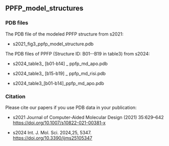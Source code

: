 PPFP_model_structures 
---------------------

### PDB files

The PDB file of the modeled PPFP structure from s2021:

- s2021_fig3_ppfp_model_structure.pdb

The PDB files of PPFP (Structure ID: B01--B19 in table3) from s2024: 

- s2024_table3_ [b01-b14] _ ppfp_md_apo.pdb
- s2024_table3_ [b15-b19] _ ppfp_md_risi.pdb

- s2024_table3_[b01-b14]_ppfp_md_apo.pdb

### Citation

Please cite our papers if you use PDB data in your publication:

- s2021
Journal of Computer-Aided Molecular Design (2021) 35:629–642
https://doi.org/10.1007/s10822-021-00381-x

- s2024
Int. J. Mol. Sci. 2024,25, 5347. 
https://doi.org/10.3390/ijms25105347

